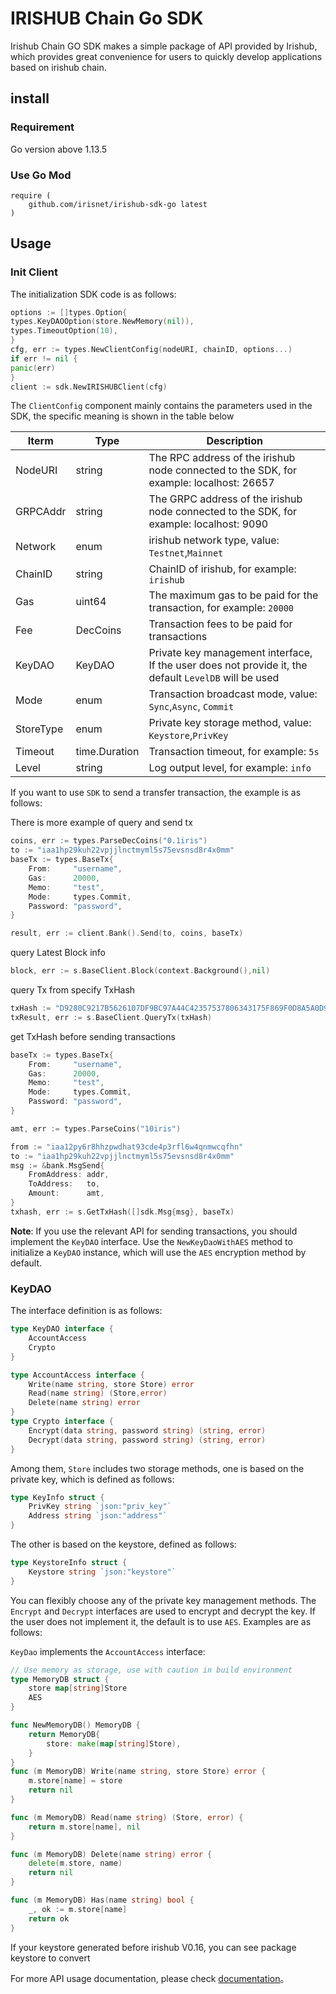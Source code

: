 # IRISHUB Chain Go SDK

Irishub Chain GO SDK makes a simple package of API provided by Irishub, which provides great convenience for users to quickly develop applications based on irishub chain.

## install

### Requirement

Go version above 1.13.5

### Use Go Mod

```text
require (
    github.com/irisnet/irishub-sdk-go latest
)
```

## Usage

### Init Client

The initialization SDK code is as follows:

```go
options := []types.Option{
types.KeyDAOOption(store.NewMemory(nil)),
types.TimeoutOption(10),
}
cfg, err := types.NewClientConfig(nodeURI, chainID, options...)
if err != nil {
panic(err)
}
client := sdk.NewIRISHUBClient(cfg)
```

The `ClientConfig` component mainly contains the parameters used in the SDK, the specific meaning is shown in the table below

| Iterm     | Type          | Description                                                                                           |
| --------- | ------------- | ----------------------------------------------------------------------------------------------------- |
| NodeURI   | string        | The RPC address of the irishub node connected to the SDK, for example: localhost: 26657               |
| GRPCAddr   | string       | The GRPC address of the irishub node connected to the SDK, for example: localhost: 9090               |
| Network   | enum          | irishub network type, value: `Testnet`,`Mainnet`                                                      |
| ChainID   | string        | ChainID of irishub, for example: `irishub`                                                            |
| Gas       | uint64        | The maximum gas to be paid for the transaction, for example: `20000`                                  |
| Fee       | DecCoins      | Transaction fees to be paid for transactions                                                          |
| KeyDAO    | KeyDAO        | Private key management interface, If the user does not provide it, the default `LevelDB` will be used |
| Mode      | enum          | Transaction broadcast mode, value: `Sync`,`Async`, `Commit`                                           |
| StoreType | enum          | Private key storage method, value: `Keystore`,`PrivKey`                                               |
| Timeout   | time.Duration | Transaction timeout, for example: `5s`                                                                |
| Level     | string        | Log output level, for example: `info`                                                                 |

If you want to use `SDK` to send a transfer transaction, the example is as follows:

There is more example of query and send tx

```go
coins, err := types.ParseDecCoins("0.1iris")
to := "iaa1hp29kuh22vpjjlnctmyml5s75evsnsd8r4x0mm"
baseTx := types.BaseTx{
    From:     "username",
    Gas:      20000,
    Memo:     "test",
    Mode:     types.Commit,
    Password: "password",
}

result, err := client.Bank().Send(to, coins, baseTx)
```

query Latest Block info
```go
block, err := s.BaseClient.Block(context.Background(),nil)
```

query Tx from specify TxHash
```go
txHash := "D9280C9217B5626107DF9BC97A44C42357537806343175F869F0D8A5A0D94ADD"
txResult, err := s.BaseClient.QueryTx(txHash)
```


get TxHash before sending transactions
```go
baseTx := types.BaseTx{
    From:     "username",
    Gas:      20000,
    Memo:     "test",
    Mode:     types.Commit,
    Password: "password",
}

amt, err := types.ParseCoins("10iris")

from := "iaa12py6r8hhzpwdhat93cde4p3rfl6w4qnmwcqfhn"
to := "iaa1hp29kuh22vpjjlnctmyml5s75evsnsd8r4x0mm"
msg := &bank.MsgSend{
	FromAddress: addr,
	ToAddress:   to,
	Amount:      amt,
}
txhash, err := s.GetTxHash([]sdk.Msg{msg}, baseTx)
```

**Note**: If you use the relevant API for sending transactions, you should implement the `KeyDAO` interface. Use the `NewKeyDaoWithAES` method to initialize a `KeyDAO` instance, which will use the `AES` encryption method by default.

### KeyDAO

 The interface definition is as follows:

```go
type KeyDAO interface {
    AccountAccess
    Crypto
}

type AccountAccess interface {
    Write(name string, store Store) error
    Read(name string) (Store,error)
    Delete(name string) error
}
type Crypto interface {
    Encrypt(data string, password string) (string, error)
    Decrypt(data string, password string) (string, error)
}
```

Among them, `Store` includes two storage methods, one is based on the private key, which is defined as follows:

```go
type KeyInfo struct {
    PrivKey string `json:"priv_key"`
    Address string `json:"address"`
}
```

The other is based on the keystore, defined as follows:

```go
type KeystoreInfo struct {
    Keystore string `json:"keystore"`
}
```

You can flexibly choose any of the private key management methods. The `Encrypt` and `Decrypt` interfaces are used to encrypt and decrypt the key. If the user does not implement it, the default is to use `AES`. Examples are as follows:

`KeyDao` implements the `AccountAccess` interface:

```go
// Use memory as storage, use with caution in build environment
type MemoryDB struct {
    store map[string]Store
    AES
}

func NewMemoryDB() MemoryDB {
    return MemoryDB{
        store: make(map[string]Store),
    }
}
func (m MemoryDB) Write(name string, store Store) error {
    m.store[name] = store
    return nil
}

func (m MemoryDB) Read(name string) (Store, error) {
    return m.store[name], nil
}

func (m MemoryDB) Delete(name string) error {
    delete(m.store, name)
    return nil
}

func (m MemoryDB) Has(name string) bool {
    _, ok := m.store[name]
    return ok
}
```

If your keystore generated before irishub V0.16, you can see package keystore to convert

For more API usage documentation, please check [documentation](https://pkg.go.dev/mod/github.com/irisnet/irishub-sdk-go)。
